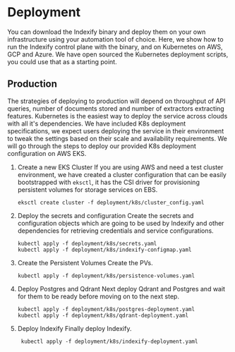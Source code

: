 # Deployment 

You can download the Indexify binary and deploy them on your own infrastructure using your automation tool of choice. Here, we show how to run the Indexify control plane with the binary, and on Kubernetes on AWS, GCP and Azure. We have open sourced the Kubernetes deployment scripts, you could use that as a starting point.

## Production
The strategies of deploying to production will depend on throughput of API queries, number of documents stored and number of extractors extracting features. Kubernetes is the easiest way to deploy the service across clouds with all it's dependencies. We have included K8s deployment specifications, we expect users deploying the service in their environment to tweak the settings based on their scale and availability requirements. We will go through the steps to deploy our provided K8s deployment configuration on AWS EKS.

1. Create a new EKS Cluster
    If you are using AWS and need a test cluster environment, we have created a cluster configuration that can be easily bootstrapped with `eksctl`, it has the CSI driver for provisioning persistent volumes for storage services on EBS.
    ```shell
    eksctl create cluster -f deployment/k8s/cluster_config.yaml
    ```

2. Deploy the secrets and configuration
    Create the secrets and configuration objects which are going to be used by Indexify and other dependencies for retrieving credentials and service configurations.
    ```shell
    kubectl apply -f deployment/k8s/secrets.yaml
    kubectl apply -f deployment/k8s/indexify-configmap.yaml
    ```

3. Create the Persistent Volumes
    Create the PVs.
    ```shell
    kubectl apply -f deployment/k8s/persistence-volumes.yaml
    ```

4. Deploy Postgres and Qdrant
    Next deploy Qdrant and Postgres and wait for them to be ready before moving on to the next step.
    ```shell
    kubectl apply -f deployment/k8s/postgres-deployment.yaml
    kubectl apply -f deployment/k8s/qdrant-deployment.yaml
    ```

5. Deploy Indexify
   Finally deploy Indexify.
   ```shell
    kubectl apply -f deployment/k8s/indexify-deployment.yaml
   ```